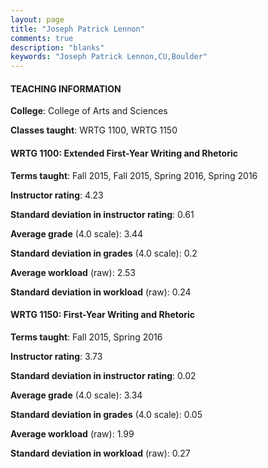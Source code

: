 ```yaml
---
layout: page
title: "Joseph Patrick Lennon" 
comments: true
description: "blanks"
keywords: "Joseph Patrick Lennon,CU,Boulder"
---
```

<head>
<script src="https://ajax.googleapis.com/ajax/libs/jquery/2.1.3/jquery.min.js"></script>
<script src="https://dl.dropboxusercontent.com/s/pc42nxpaw1ea4o9/highcharts.js?dl=0"></script>
<!-- <script src="../assets/js/highcharts.js"></script> -->
<style type="text/css">@font-face {
	font-family: "Bebas Neue";
	src: url(https://www.filehosting.org/file/details/544349/BebasNeue Regular.otf) format("opentype");
	}
	h1.Bebas { 
		font-family: "Bebas Neue", Verdana, Tahoma;
	}
</style>
</head>
	   
#### TEACHING INFORMATION

**College**: College of Arts and Sciences

**Classes taught**: WRTG 1100, WRTG 1150

#### WRTG 1100: Extended First-Year Writing and Rhetoric

**Terms taught**: Fall 2015, Fall 2015, Spring 2016, Spring 2016

**Instructor rating**: 4.23

**Standard deviation in instructor rating**: 0.61

**Average grade** (4.0 scale): 3.44

**Standard deviation in grades** (4.0 scale): 0.2

**Average workload** (raw): 2.53

**Standard deviation in workload** (raw): 0.24

#### WRTG 1150: First-Year Writing and Rhetoric

**Terms taught**: Fall 2015, Spring 2016

**Instructor rating**: 3.73

**Standard deviation in instructor rating**: 0.02

**Average grade** (4.0 scale): 3.34

**Standard deviation in grades** (4.0 scale): 0.05

**Average workload** (raw): 1.99

**Standard deviation in workload** (raw): 0.27

